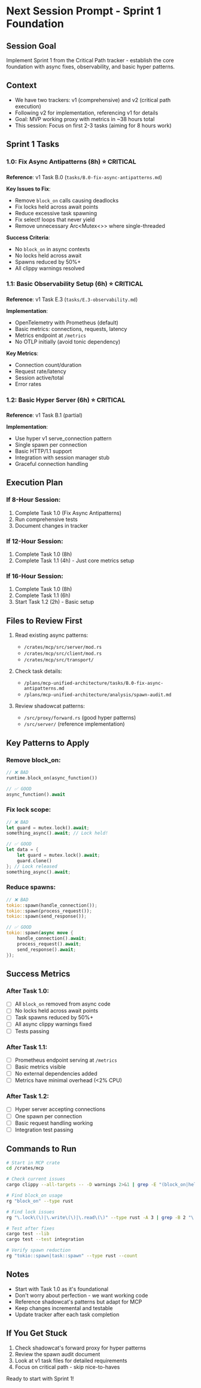 # Next Session Prompt - Sprint 1 Foundation

## Session Goal
Implement Sprint 1 from the Critical Path tracker - establish the core foundation with async fixes, observability, and basic hyper patterns.

## Context
- We have two trackers: v1 (comprehensive) and v2 (critical path execution)
- Following v2 for implementation, referencing v1 for details
- Goal: MVP working proxy with metrics in ~38 hours total
- This session: Focus on first 2-3 tasks (aiming for 8 hours work)

## Sprint 1 Tasks

### 1.0: Fix Async Antipatterns (8h) ⭐ CRITICAL
**Reference**: v1 Task B.0 (`tasks/B.0-fix-async-antipatterns.md`)

**Key Issues to Fix**:
- Remove `block_on` calls causing deadlocks
- Fix locks held across await points
- Reduce excessive task spawning
- Fix select! loops that never yield
- Remove unnecessary Arc<Mutex<>> where single-threaded

**Success Criteria**:
- No `block_on` in async contexts
- No locks held across await
- Spawns reduced by 50%+
- All clippy warnings resolved

### 1.1: Basic Observability Setup (6h) ⭐ CRITICAL
**Reference**: v1 Task E.3 (`tasks/E.3-observability.md`)

**Implementation**:
- OpenTelemetry with Prometheus (default)
- Basic metrics: connections, requests, latency
- Metrics endpoint at `/metrics`
- No OTLP initially (avoid tonic dependency)

**Key Metrics**:
- Connection count/duration
- Request rate/latency
- Session active/total
- Error rates

### 1.2: Basic Hyper Server (6h) ⭐ CRITICAL
**Reference**: v1 Task B.1 (partial)

**Implementation**:
- Use hyper v1 serve_connection pattern
- Single spawn per connection
- Basic HTTP/1.1 support
- Integration with session manager stub
- Graceful connection handling

## Execution Plan

### If 8-Hour Session:
1. Complete Task 1.0 (Fix Async Antipatterns)
2. Run comprehensive tests
3. Document changes in tracker

### If 12-Hour Session:
1. Complete Task 1.0 (8h)
2. Complete Task 1.1 (4h) - Just core metrics setup

### If 16-Hour Session:
1. Complete Task 1.0 (8h)
2. Complete Task 1.1 (6h)
3. Start Task 1.2 (2h) - Basic setup

## Files to Review First

1. Read existing async patterns:
   - `/crates/mcp/src/server/mod.rs`
   - `/crates/mcp/src/client/mod.rs`
   - `/crates/mcp/src/transport/`

2. Check task details:
   - `/plans/mcp-unified-architecture/tasks/B.0-fix-async-antipatterns.md`
   - `/plans/mcp-unified-architecture/analysis/spawn-audit.md`

3. Review shadowcat patterns:
   - `/src/proxy/forward.rs` (good hyper patterns)
   - `/src/server/` (reference implementation)

## Key Patterns to Apply

### Remove block_on:
```rust
// ❌ BAD
runtime.block_on(async_function())

// ✅ GOOD
async_function().await
```

### Fix lock scope:
```rust
// ❌ BAD
let guard = mutex.lock().await;
something_async().await; // Lock held!

// ✅ GOOD
let data = {
    let guard = mutex.lock().await;
    guard.clone()
}; // Lock released
something_async().await;
```

### Reduce spawns:
```rust
// ❌ BAD
tokio::spawn(handle_connection());
tokio::spawn(process_request());
tokio::spawn(send_response());

// ✅ GOOD
tokio::spawn(async move {
    handle_connection().await;
    process_request().await;
    send_response().await;
});
```

## Success Metrics

### After Task 1.0:
- [ ] All `block_on` removed from async code
- [ ] No locks held across await points  
- [ ] Task spawns reduced by 50%+
- [ ] All async clippy warnings fixed
- [ ] Tests passing

### After Task 1.1:
- [ ] Prometheus endpoint serving at `/metrics`
- [ ] Basic metrics visible
- [ ] No external dependencies added
- [ ] Metrics have minimal overhead (<2% CPU)

### After Task 1.2:
- [ ] Hyper server accepting connections
- [ ] One spawn per connection
- [ ] Basic request handling working
- [ ] Integration test passing

## Commands to Run

```bash
# Start in MCP crate
cd /crates/mcp

# Check current issues
cargo clippy --all-targets -- -D warnings 2>&1 | grep -E "(block_on|held across)"

# Find block_on usage
rg "block_on" --type rust

# Find lock issues  
rg "\.lock\(\)|\.write\(\)|\.read\(\)" --type rust -A 3 | grep -B 2 "\.await"

# Test after fixes
cargo test --lib
cargo test --test integration

# Verify spawn reduction
rg "tokio::spawn|task::spawn" --type rust --count
```

## Notes
- Start with Task 1.0 as it's foundational
- Don't worry about perfection - we want working code
- Reference shadowcat's patterns but adapt for MCP
- Keep changes incremental and testable
- Update tracker after each task completion

## If You Get Stuck
1. Check shadowcat's forward proxy for hyper patterns
2. Review the spawn audit document
3. Look at v1 task files for detailed requirements
4. Focus on critical path - skip nice-to-haves

Ready to start with Sprint 1!